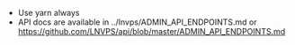 - Use yarn always
- API docs are available in ../lnvps/ADMIN_API_ENDPOINTS.md or https://github.com/LNVPS/api/blob/master/ADMIN_API_ENDPOINTS.md
